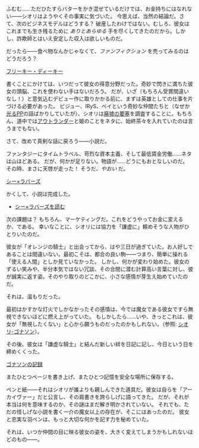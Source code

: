 <!-- title: シオリ・ニャヴェラ -->
<!-- status: 生存 -->

ふむむ……ただひたすらバターをかき混ぜているだけでは、お金持ちにはなれない――シオリはようやくその事実に気づいた。
今思えば、当然の結論だ。さて、次のビジネスモデルはどうする？ 破産したわけではない。むしろ、彼女はこれまでも生き残るために _ありとあらゆる_ 手を尽くしてきたのだから。しかし、詐欺師とはいえ安定した収入は欲しいものだ。

だったら――食べ物なんかじゃなくて、_ファンフィクション_ を売ってみるのはどうだろう？

[フリーキー・ディーキー](#embed:https://www.youtube.com/live/gVAtGMLBJos?si=EyxaXf2cdLNBNqxy&t=1107)

書くことにかけては、いつだって彼女の得意分野だった。奇妙で閃きに満ちた彼女の頭脳、これを使わない手はないだろう。
だが、いざ（もちろん受賞間違いなし！）と意気込むデビュー作に取りかかる前に、まずは英雄としての仕事を片づける必要があった。
ビジュー、IRyS、ベイという奇妙な仲間たちと（なぜか[光るPP](https://www.youtube.com/live/gVAtGMLBJos?si=mrbHkeRHaHJ4S9E_&t=824)の話ばかりしていたが）、シオリは[廃墟の要塞](https://www.youtube.com/live/gVAtGMLBJos?si=zG-ew6n0Tlswdg3s&t=1239)を調査することに。もちろん、道中では[アウトランダー](https://www.youtube.com/live/gVAtGMLBJos?si=LS1xN-4KPGBFQuTx&t=2884)と姫のことをネタに、始終茶々を入れていたのは言うまでもない。

さて、改めて真剣な話に戻ろう――小説だ。

ファンタジーにタイムトラベル、苛烈な資本主義、そして最低賃金労働……ネタは山ほどある。
だが、何かが足りない。物語が……どうにもおとなしいのだ。
その時、まさに天啓が走った！ そうだ、_やおい_ だ。

[シー×ラバーズ](#embed:https://www.youtube.com/live/gVAtGMLBJos?si=O2p37u0sm5cNAVEe&t=5653)

かくして、小説は完成した。

- [シー×ラバーズを読む](#text:sea-x-lovers)

次の課題は？ もちろん、マーケティングだ。これをどうやってお金に変えるか、である。
幸いなことに、シオリには協力を「謙虚に」頼めそうな人物がひとりいたのだ。

彼女が「オレンジの騎士」と出会ってから、はや三日が過ぎていた。お人好しであることは間違いない。最初こそは、都合の良い駒――つまり、簡単に操れる「使える人間」としか見ていなかった。
しかし、何かが変わり始めた。彼女のずるい笑みや、半分本気ではない冗談、その合間に潜む計算高い言葉に対し、彼が誠実に返す姿。そのやり取りのどこかに、小さな感情が芽生え始めていたのだ。

それは、温もりだった。

最初はかすかな灯火でしかなかったその感情は、今では魔女である彼女ですら無視できないほどに燃え上がっていた。
もしかしたら……いや、きっとこれは、彼女が「無視したくない」と心から願うものだったのかもしれない。（参照: [シオリ-ゴナソン](#edge:gigi-shiori)）。

その後、彼女は「謙虚な騎士」と結んだ新しい絆を日記に記し、今日という日を締めくくった。

[ゴナソンの記録](#embed:https://www.youtube.com/live/gVAtGMLBJos?si=PSU7h0E2fe8YmwFW&t=9968)

またひとつページを書き上げ、またひとつ記憶を安全な場所に保存する。

ペンと紙――それはシオリが誰よりも親しんできた道具だ。彼女は自らを「アーカイヴァー」だと公言し、その肩書きを誇らしげに語ってきた。
だが、それが本当は何を意味するのか、その謎はまだ解き明かされていない。
それでも、ただの怪しげな小説を書く一介の魔女以上の存在が、そこにはあったのだ。
彼女と忠実な羽ペンは、もっと大切な何かを記す力を秘めていた。

それは、いつか仲間の目に映る彼女の姿を、大きく変えてしまうかもしれないほどのもの――。